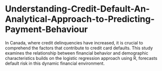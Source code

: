 # Understanding-Credit-Default-An-Analytical-Approach-to-Predicting-Payment-Behaviour
In Canada, where credit delinquencies have increased, it is crucial to comprehend the factors that contribute to credit card defaults. This study examines the relationship between financial behavior and demographic characteristics builds on the logistic regression approach using R, forecasts default risk in this dynamic financial environment.
